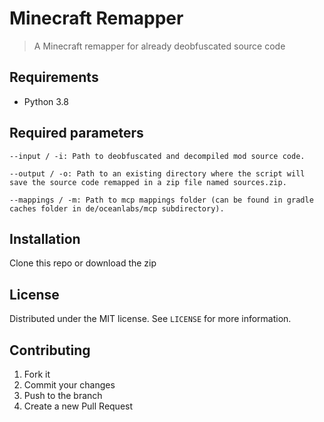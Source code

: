 # Minecraft Remapper

> A Minecraft remapper for already deobfuscated source code

## Requirements

- Python 3.8

## Required parameters

```text
--input / -i: Path to deobfuscated and decompiled mod source code.

--output / -o: Path to an existing directory where the script will save the source code remapped in a zip file named sources.zip.

--mappings / -m: Path to mcp mappings folder (can be found in gradle caches folder in de/oceanlabs/mcp subdirectory).
```

## Installation

Clone this repo or download the zip

## License

Distributed under the MIT license. See `LICENSE` for more information.

## Contributing

1. Fork it
2. Commit your changes
3. Push to the branch
4. Create a new Pull Request

